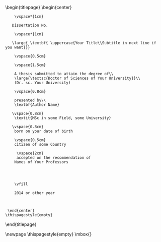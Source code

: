 \begin{titlepage}
    \begin{center}
    
        \vspace*{1cm}
        
       Dissertation No.
       
        \vspace*{1cm}
        
       \large{ \textbf{ \uppercase{Your Title\\Subtitle in next line if you want}}}
        
        \vspace{0.5cm}
        
        \vspace{1.5cm}
 
        A thesis submitted to attain the degree of\\
        \large{\textsc{Doctor of Sciences of Your University}}\\ 
        (Dr. sc. Your University)
        
        \vspace{0.8cm}        
         
        presented by\\        
        \textbf{Author Name}
       
       \vspace{0.8cm}    
        \textit{MSc in some Field, some University}       
       
       \vspace{0.8cm}          
        born on your date of birth 
             
        \vspace{0.5cm}     
        citizen of some Country
        
         \vspace{2cm}
         accepted on the recommendation of
        Names of Your Professors              
       

        
        
        \vfill
  
        2014 or other year
        
 
 
     \end{center}
    \thispagestyle{empty}
\end{titlepage} 

\newpage
\thispagestyle{empty}
\mbox{}
